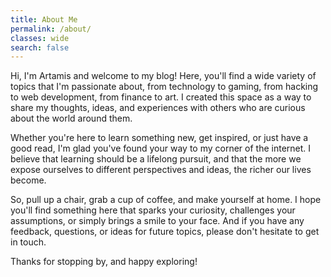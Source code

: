 ```yaml
---
title: About Me
permalink: /about/
classes: wide
search: false
---
```


Hi, I'm Artamis and welcome to my blog! Here, you'll find a wide variety of topics that I'm passionate about, from technology to gaming, from hacking to web development, from finance to art. I created this space as a way to share my thoughts, ideas, and experiences with others who are curious about the world around them.

Whether you're here to learn something new, get inspired, or just have a good read, I'm glad you've found your way to my corner of the internet. I believe that learning should be a lifelong pursuit, and that the more we expose ourselves to different perspectives and ideas, the richer our lives become.

So, pull up a chair, grab a cup of coffee, and make yourself at home. I hope you'll find something here that sparks your curiosity, challenges your assumptions, or simply brings a smile to your face. And if you have any feedback, questions, or ideas for future topics, please don't hesitate to get in touch.

Thanks for stopping by, and happy exploring!

<script src='https://storage.ko-fi.com/cdn/scripts/overlay-widget.js'></script>
<script>
  kofiWidgetOverlay.draw('artam1s', {
    'type': 'floating-chat',
    'floating-chat.donateButton.text': 'Support me',
    'floating-chat.donateButton.background-color': '#00b9fe',
    'floating-chat.donateButton.text-color': '#fff'
  });
</script>
